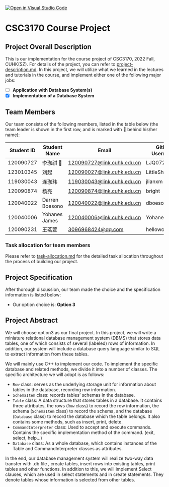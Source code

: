[![Open in Visual Studio Code](https://classroom.github.com/assets/open-in-vscode-c66648af7eb3fe8bc4f294546bfd86ef473780cde1dea487d3c4ff354943c9ae.svg)](https://classroom.github.com/online_ide?assignment_repo_id=9475714&assignment_repo_type=AssignmentRepo)
# CSC3170 Course Project

## Project Overall Description

This is our implementation for the course project of CSC3170, 2022 Fall, CUHK(SZ). For details of the project, you can refer to [project-description.md](project-description.md). In this project, we will utilize what we learned in the lectures and tutorials in the course, and implement either one of the following major jobs:

- [ ] **Application with Database System(s)**
- [x] **Implementation of a Database System**

## Team Members

Our team consists of the following members, listed in the table below (the team leader is shown in the first row, and is marked with 🚩 behind his/her name):

<!-- change the info below to be the real case -->

| Student ID | Student Name | Email | Github Username |
| ---------- | ------------ | ------------------------- | -----------------------|
| 120090727  | 李珈祺 🚩      | 120090727@link.cuhk.edu.cn        |LJQ0727|
| 123010345  | 刘起         | 120090027@link.cuhk.edu.cn          |LittleShaco|
| 119030043  | 连珈玮         | 119030043@link.cuhk.edu.cn        |jlianxm|
| 120090874  |  杨亮 | 120090874@link.cuhk.edu.cn            | bright |
| 120040022  | Darren Boesono         | 120040022@link.cuhk.edu.cn            | dboesono|
| 120040006  |Yohanes James   | 120040006@link.cuhk.edu.cn        | YohanesJames|
| 120090231  |王茗萱   | 3096968424@qq.com       | helloworldlgu|

### Task allocation for team members
Please refer to [task-allocation.md](task-allocation.md) for the detailed task allocation throughout the process of building our project.

## Project Specification

<!-- You should remove the terms/sentence that is not necessary considering your option/branch/difficulty choice -->

After thorough discussion, our team made the choice and the specification information is listed below:

- Our option choice is: **Option 3**
<!-- - Our branch choice is: **Branch 1**
- The difficulty level is: **Normal**

As for Option 2, our topic background specification can be found in [background-specification.md](background-specification.md). -->

## Project Abstract

We will choose option3 as our final project. In this project, we will write a miniature relational database management system (DBMS) that stores data tables, one of which consists of several (labeled) rows of information. In addition, our system will include a database query language similar to SQL to extract information from these tables.

We will mainly use C++ to implement our code. To implement the specific database and related methods, we divide it into a number of classes. The specific architecture we will adopt is as follows:

- `Row` class: serves as the underlying storage unit for information about tables in the database, recording row information.
- `SchemaItem` class: records tables’ schemas in the database.
- `Table` class: A data structure that stores tables in a database. It contains three attributes, the rows (`Row` class) to record the row information, the schema (`SchemaItem` class) to record the schema, and the database (`Database` class) to record the database which the table belongs. It also contains some methods, such as insert, print, delete.
- `CommandInterpreter` class: Used to accept and execute commands. Contains the specific implementation method of the command. (exit, select, help…)
- `Database` class: As a whole database, which contains instances of the Table and CommandInterpreter classes as attributes.

In the end, our database management system will realize two-way data transfer with .db file , create tables, insert rows into existing tables, print tables and other functions. In addition to this, we will implement Select clauses, which are used in select statements and in create statements. They denote tables whose information is selected from other tables. 
